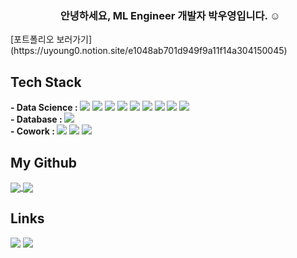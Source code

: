 <h3 align="center">&nbsp; 안녕하세요, ML Engineer 개발자 박우영입니다. ☺️</h3>
[포트폴리오 보러가기](https://uyoung0.notion.site/e1048ab701d949f9a11f14a304150045)

<h2 align="left">Tech Stack</h2>
<p align="left">
  <b>- Data Science : </b>
  <span><img src="https://img.shields.io/badge/Python-05122A?style=flat-square&logo=python"/></span>
  <span><img src="https://img.shields.io/badge/Matlab-990000?style=flat-square&logo=matlab"></span>
  <span><img src="https://img.shields.io/badge/Pytorch-EE4C2C?style=flat-square&logo=PyTorch&logoColor=white"></span>
  <span><img src="https://img.shields.io/badge/TensorFlow-FF6F00?style=flat-square&logo=TensorFlow&logoColor=white"></span>
  <span><img src="https://img.shields.io/badge/Java-ED8B00?style=flat-square&logo=Java"></span>
  <span><img src="https://img.shields.io/badge/Linux-FCC624?style=flat-square&logo=Linux&logoColor=white"></span>
  <span><img src="https://img.shields.io/badge/C-A8B9CC?style=flat-square&logo=C&logoColor=white"/></span>
  <span><img src="https://img.shields.io/badge/C++-00599C?style=flat-square&logo=c%2B%2B"></span>
  <span><img src="https://img.shields.io/badge/Go-00ADD8?style=flat-square&logo=Go&logoColor=white"></span>
  <br/>
  <b>- Database : </b>
  <span><img src="https://img.shields.io/badge/mysql-4479A1?style=flat-square&logo=mysql&logoColor=white"></span>
  <br/>
  <b>- Cowork : </b>
  <span><img src="https://img.shields.io/badge/-Git-05122A?style=flat&logo=git"></span>
  <span><img src="https://img.shields.io/badge/-GitHub-05122A?style=flat&logo=github"></span>
  <span><img src="https://img.shields.io/badge/-Notion-000000?style=flat&logo=notion"></span> 
</p>

<h2 align="left"> My Github </h2>
<p align="left">
  <span><a href="https://github.com/P-uyoung/github-readme-stats" target='_blank'>
    <img align="center" src="https://github-readme-stats.vercel.app/api?username=P-uyoung&show_icons=true&theme=radical&hide=issues&line_height=24&include_all_commits=True&hide_border=True" />
    </a></span>
  <span><a href="https://github.com/P-uyoung/github-readme-stats" target='_blank'>
    <img align="center" src="https://github-readme-stats.vercel.app/api/top-langs/?username=P-uyoung&layout=compact&theme=radical&langs_count=6&hide_border=True&card_width=260" />
    </a></span>
</p>

<h2 align="left">Links</h2>
<p align="left">
  <span><a href="https://p-uyoung.github.io" target='_blank'><img src="https://img.shields.io/badge/Tech%20Blog-11B48A?style=flat-square&logo=Vimeo&logoColor=white&link=https://p-uyoung.github.io"/></a></span>
  <span><a href="mailto:uyoung@snu.ac.kr"><img src="https://img.shields.io/badge/Gmail-d14836?style=flat-square&logo=Gmail&logoColor=white&link=uyoung@snu.ac.kr"/></a></span>
